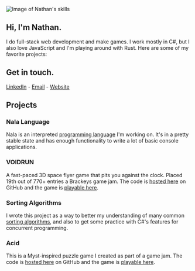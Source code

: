 ![Image of Nathan's skills](http://nathanwiles.net/img/skills.png)

## Hi, I'm Nathan.
I do full-stack web development and make games. I work mostly in C#, but I also love JavaScript and I'm playing around with Rust. Here are some of my favorite projects:

## Get in touch.

[LinkedIn](https://www.linkedin.com/in/nathan-wiles/) - [Email](ntwiles@gmail.com) - [Website](http://nathanwiles.net)

## Projects

### Nala Language
Nala is an interpreted [programming language](https://github.com/ntwiles/nala) I'm working on. It's in a pretty stable state and has enough functionality to write a lot of basic console applications.

### VOIDRUN
A fast-paced 3D space flyer game that pits you against the clock. Placed 19th out of 770+ entries a Brackeys game jam. The code is [hosted here](https://github.com/ntwiles/voidrun) on GitHub and the game is [playable here](https://ntwiles.itch.io/voidrun). 

### Sorting Algorithms
I wrote this project as a way to better my understanding of many common [sorting algorithms](https://github.com/ntwiles/sorting-algorithms), and also to get some practice with C#'s features for concurrent programming.

### Acid 
This is a Myst-inspired puzzle game I created as part of a game jam. The code is [hosted here](https://github.com/ntwiles/acid) on GitHub and the game is [playable here](https://ntwiles.itch.io/acid). 

